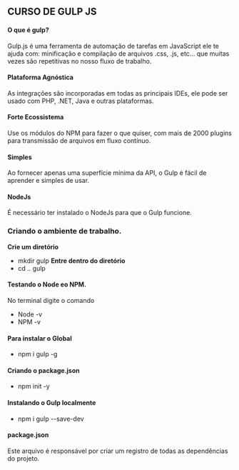 ## CURSO DE GULP JS

#### O que é gulp?
Gulp.js é uma ferramenta de automação de tarefas em JavaScript ele te ajuda com: minificação e compilação de arquivos .css, .js, etc... que muitas vezes são repetitivas no nosso fluxo de trabalho.

#### Plataforma Agnóstica
As integrações são incorporadas em todas as principais IDEs, ele pode ser usado com PHP, .NET, Java e outras plataformas.

#### Forte Ecossistema
Use os módulos do NPM para fazer o que quiser, com mais de 2000 plugins para transmissão de arquivos em fluxo contínuo.

#### Simples
Ao fornecer apenas uma superfície mínima da API, o Gulp é fácil de aprender e simples de usar.

#### NodeJs
É necessário ter instalado o NodeJs para que o Gulp funcione.

### Criando o ambiente de trabalho.
__Crie um diretório__
- mkdir gulp
__Entre dentro do diretório__
- cd .. gulp

#### Testando o Node eo NPM.
No terminal digite o comando
- Node -v
- NPM -v

#### Para instalar o Global
- npm i gulp -g

#### Criando o package.json
- npm init -y

#### Instalando o Gulp localmente
- npm i gulp --save-dev

#### package.json
Este arquivo é responsável por criar um registro de todas as dependências do projeto.
